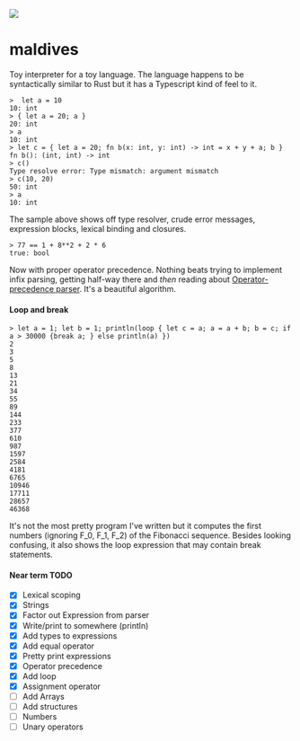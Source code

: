[![](https://github.com/doomdavve/maldives/workflows/ci/badge.svg)](https://github.com/doomdavve/maldives/actions)

# maldives

Toy interpreter for a toy language. The language happens to be
syntactically similar to Rust but it has a Typescript kind of feel to
it.

```
>  let a = 10
10: int
> { let a = 20; a }
20: int
> a
10: int
> let c = { let a = 20; fn b(x: int, y: int) -> int = x + y + a; b }
fn b(): (int, int) -> int
> c()
Type resolve error: Type mismatch: argument mismatch
> c(10, 20)
50: int
> a
10: int
```

The sample above shows off type resolver, crude error messages,
expression blocks, lexical binding and closures.

```
> 77 == 1 + 8**2 + 2 * 6
true: bool
```

Now with proper operator precedence. Nothing beats trying to implement
infix parsing, getting half-way there and *then* reading about
[Operator-precedence
parser](https://en.wikipedia.org/wiki/Operator-precedence_parser
"Wikipedia's page"). It's a beautiful algorithm.

#### Loop and break

```
> let a = 1; let b = 1; println(loop { let c = a; a = a + b; b = c; if a > 30000 {break a; } else println(a) })
2
3
5
8
13
21
34
55
89
144
233
377
610
987
1597
2584
4181
6765
10946
17711
28657
46368
```

It's not the most pretty program I've written but it computes the
first numbers (ignoring F_0, F_1, F_2) of the Fibonacci sequence.
Besides looking confusing, it also shows the loop expression that may
contain break statements.

#### Near term TODO

 - [X] Lexical scoping
 - [X] Strings
 - [X] Factor out Expression from parser
 - [X] Write/print to somewhere (println)
 - [X] Add types to expressions
 - [X] Add equal operator
 - [X] Pretty print expressions
 - [X] Operator precedence
 - [X] Add loop
 - [X] Assignment operator
 - [ ] Add Arrays
 - [ ] Add structures
 - [ ] Numbers
 - [ ] Unary operators
